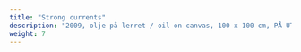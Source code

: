 ```yaml
---
title: "Strong currents"
description: "2009, olje på lerret / oil on canvas, 100 x 100 cm, PÅ UTLÅN"
weight: 7
---
```

